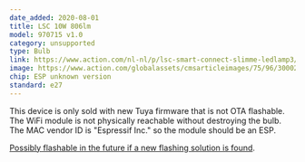 ```yaml
---
date_added: 2020-08-01
title: LSC 10W 806lm
model: 970715 v1.0
category: unsupported
type: Bulb
link: https://www.action.com/nl-nl/p/lsc-smart-connect-slimme-ledlamp3/
image: https://www.action.com/globalassets/cmsarticleimages/75/96/3000272_8712879146254-111.png?preset=mediaSliderImageLargeHD
chip: ESP unknown version
standard: e27
---
```

This device is only sold with new Tuya firmware that is not OTA flashable. The WiFi module is not physically reachable without destroying the bulb. The MAC vendor ID is "Espressif Inc." so the module should be an ESP.

[Possibly flashable in the future if a new flashing solution is found](https://github.com/ct-Open-Source/tuya-convert/issues/483).
